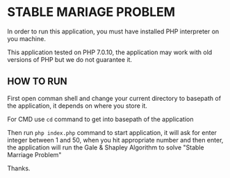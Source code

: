 # STABLE MARIAGE PROBLEM

In order to run this application, you must have installed PHP interpreter on you machine. 

This application tested on PHP 7.0.10, the application may work with old versions of PHP but we do not guarantee it.

## HOW TO RUN

First open comman shell and change your current directory to basepath of the application, it depends on where you store it.

For CMD use `cd` command to get into basepath of the application

Then run `php index.php` command to start application, it will ask for enter integer between 1 and 50, when you hit appropriate 
number and then enter, the application will run the Gale & Shapley Algorithm to solve "Stable Marriage Problem"

Thanks.
